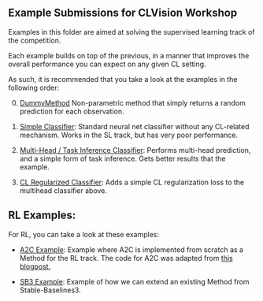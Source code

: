 ## Example Submissions for CLVision Workshop

Examples in this folder are aimed at solving the supervised learning track of the competition.

Each example builds on top of the previous, in a manner that improves the overall performance you can expect on any given CL setting.

As such, it is recommended that you take a look at the examples in the following order:

0. [DummyMethod](dummy_method.py)
    Non-parametric method that simply returns a random prediction for each observation.

1. [Simple Classifier](classifier.py):
    Standard neural net classifier without any CL-related mechanism. Works in the SL track, but has very poor performance.

2. [Multi-Head / Task Inference Classifier](multihead_classifier.py):
    Performs multi-head prediction, and a simple form of task inference. Gets better results that the example.

3. [CL Regularized Classifier](regularization_example.py):
    Adds a simple CL regularization loss to the multihead classifier above.

## RL Examples:

For RL, you can take a look at these examples:

- [A2C Example](a2c_example.py):
    Example where A2C is implemented from scratch as a Method for the RL track. The code for A2C was adapted from [this blogpost.](https://towardsdatascience.com/understanding-actor-critic-methods-931b97b6df3f)

- [SB3 Example](sb3_example.py):
    Example of how we can extend an existing Method from Stable-Baselines3.
